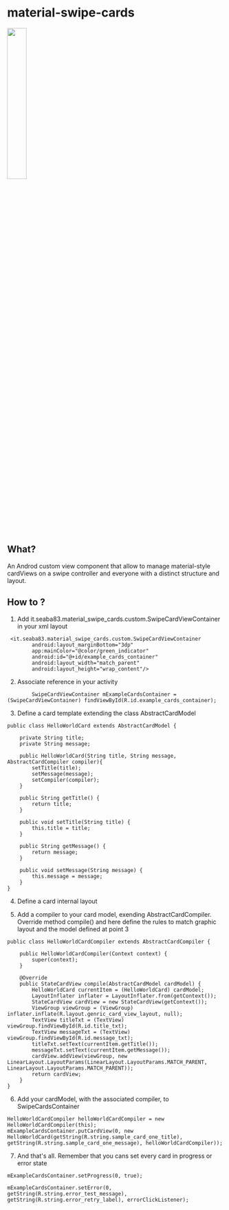 # material-swipe-cards

<img src="https://github.com/saeba83/material-swipe-cards/blob/master/graphics/20170727152705-726defe922.%5Bgif-2-mp4.com%5D.gif" width="30%" />

## What?
An Androd custom view component that allow to manage material-style cardViews on a swipe controller and everyone with a distinct structure and layout.

## How to ?

1.	Add it.seaba83.material_swipe_cards.custom.SwipeCardViewContainer in your xml layout

```
 <it.seaba83.material_swipe_cards.custom.SwipeCardViewContainer
        android:layout_marginBottom="3dp"
        app:mainColor="@color/green_indicator"
        android:id="@+id/example_cards_container"
        android:layout_width="match_parent"
        android:layout_height="wrap_content"/>
```

2.	Associate reference in your activity
```
        SwipeCardViewContainer mExampleCardsContainer = (SwipeCardViewContainer) findViewById(R.id.example_cards_container);
```

3. Define a card template extending the class AbstractCardModel
```
public class HelloWorldCard extends AbstractCardModel {

    private String title;
    private String message;

    public HelloWorldCard(String title, String message, AbstractCardCompiler compiler){
        setTitle(title);
        setMessage(message);
        setCompiler(compiler);
    }

    public String getTitle() {
        return title;
    }

    public void setTitle(String title) {
        this.title = title;
    }

    public String getMessage() {
        return message;
    }

    public void setMessage(String message) {
        this.message = message;
    }
}
```
4. Define a card internal layout

5. Add a compiler to your card model, exending AbstractCardCompiler. Override method compile() and here define the rules to match graphic layout and the model defined at point 3
```
public class HelloWorldCardCompiler extends AbstractCardCompiler {

    public HelloWorldCardCompiler(Context context) {
        super(context);
    }

    @Override
    public StateCardView compile(AbstractCardModel cardModel) {
        HelloWorldCard currentItem = (HelloWorldCard) cardModel;
        LayoutInflater inflater = LayoutInflater.from(getContext());
        StateCardView cardView = new StateCardView(getContext());
        ViewGroup viewGroup = (ViewGroup) inflater.inflate(R.layout.genric_card_view_layout, null);
        TextView titleTxt = (TextView) viewGroup.findViewById(R.id.title_txt);
        TextView messageTxt = (TextView) viewGroup.findViewById(R.id.message_txt);
        titleTxt.setText(currentItem.getTitle());
        messageTxt.setText(currentItem.getMessage());
        cardView.addView(viewGroup, new LinearLayout.LayoutParams(LinearLayout.LayoutParams.MATCH_PARENT, LinearLayout.LayoutParams.MATCH_PARENT));
        return cardView;
    }
}
```

6. Add your cardModel, with the associated compiler, to SwipeCardsContainer
```
HelloWorldCardCompiler helloWorldCardCompiler = new HelloWorldCardCompiler(this);
mExampleCardsContainer.putCardView(0, new HelloWorldCard(getString(R.string.sample_card_one_title), getString(R.string.sample_card_one_message), helloWorldCardCompiler));
```

7. And that's all. Remember that you cans set every card in progress or error state
```
mExampleCardsContainer.setProgress(0, true);
```

```
mExampleCardsContainer.setError(0, getString(R.string.error_test_message), getString(R.string.error_retry_label), errorClickListener);
```
